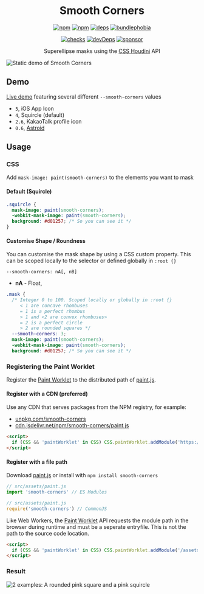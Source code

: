 <h1 align=center>Smooth Corners</h1>

<p align=center>
  <a href='https://www.npmjs.com/package/smooth-corners'><img alt='npm' src='https://flat.badgen.net/npm/v/smooth-corners'></a>
  <a href='https://www.npmjs.com/package/smooth-corners'><img alt='npm' src='https://flat.badgen.net/npm/dt/smooth-corners'></a>
  <a href='https://david-dm.org/wopian/smooth-corners'><img alt='deps' src='https://flat.badgen.net/david/dep/wopian/smooth-corners'></a>
  <a href='https://bundlephobia.com/result?p=smooth-corners'><img alt='bundlephobia' src='https://flat.badgen.net/bundlephobia/minzip/smooth-corners?label=library%20size'></a>
</p>

<p align=center>
  <a href='https://github.com/wopian/smooth-corners/actions'><img alt='checks' src='https://flat.badgen.net/github/checks/wopian/smooth-corners'></a>
  <!--<a href='https://github.com/wopian/smooth-corners/network/dependents'><img alt='repoDependants' src='https://flat.badgen.net/github/dependents-repo/wopian/smooth-corners'></a>-->
  <a href='https://github.com/wopian/smooth-corners/graphs/contributors'><img alt='devDeps' src='https://flat.badgen.net/github/contributors/wopian/smooth-corners'></a>
  <a href='https://github.com/sponsors/wopian'><img alt='sponsor' src='https://flat.badgen.net/badge/sponsor/%E2%9D%A4/pink?icon=github'></a>
</p>

<p align=center>Superellipse masks using the <a href='https://developer.mozilla.org/en-US/docs/Web/Houdini'>CSS Houdini</a> API</p>

![Static demo of Smooth Corners][CTA]

## Demo

[Live demo](https://wopian.github.io/smooth-corners/) featuring several different `--smooth-corners` values

- `5`, iOS App Icon
- `4`, Squircle (default)
- `2.6`, KakaoTalk profile icon
- `0.6`, [Astroid]

## Usage

### CSS

Add `mask-image: paint(smooth-corners)` to the elements you want to mask

#### Default (Squircle)

```css
.squircle {
  mask-image: paint(smooth-corners);
  -webkit-mask-image: paint(smooth-corners);
  background: #d01257; /* So you can see it */
}
```

#### Customise Shape / Roundness

You can customise the mask shape by using a CSS custom property. This can be scoped locally to the selector or defined globally in `:root {}`

`--smooth-corners: nA[, nB]`

- **nA** - Float,


```css
.mask {
  /* Integer 0 to 100. Scoped locally or globally in :root {}
     < 1 are concave rhombuses
     = 1 is a perfect rhombus
     > 1 and <2 are convex rhombuses>
     = 2 is a perfect circle
     > 2 are rounded squares */
  --smooth-corners: 3;
  mask-image: paint(smooth-corners);
  -webkit-mask-image: paint(smooth-corners);
  background: #d01257; /* So you can see it */
```

### Registering the Paint Worklet

Register the [Paint Worklet] to the distributed path of [paint.js].

#### Register with a CDN (preferred)

Use any CDN that serves packages from the NPM registry, for example:

- [unpkg.com/smooth-corners](https://unpkg.com/smooth-corners)
- [cdn.jsdelivr.net/npm/smooth-corners/paint.js](https://cdn.jsdelivr.net/npm/smooth-corners/paint.js)

```html
<script>
  if (CSS && 'paintWorklet' in CSS) CSS.paintWorklet.addModule('https://unpkg.com/smooth-corners')
</script>
```

#### Register with a file path

Download [paint.js] or install with `npm install smooth-corners`

```js
// src/assets/paint.js
import 'smooth-corners' // ES Modules
```

```js
// src/assets/paint.js
require('smooth-corners') // CommonJS
```

Like Web Workers, the [Paint Worklet] API requests the module path in the browser during runtime and must be a seperate entryfile. This is not the path to the source code location.

```html
<script>
  if (CSS && 'paintWorklet' in CSS) CSS.paintWorklet.addModule('/assets/paint.js')
</script>
```

### Result

![2 examples: A rounded pink square and a pink squircle][Example]

[paint.js]:https://wopian.github.io/smooth-corners/paint.js
[Paint Worklet]:https://developer.mozilla.org/en-US/docs/Web/API/PaintWorklet
[CTA]:https://raw.githubusercontent.com/wopian/smooth-corners/master/.github/images/cta.png
[Example]:https://raw.githubusercontent.com/wopian/smooth-corners/master/.github/images/example.png
[Astroid]:https://en.wikipedia.org/wiki/Astroid
